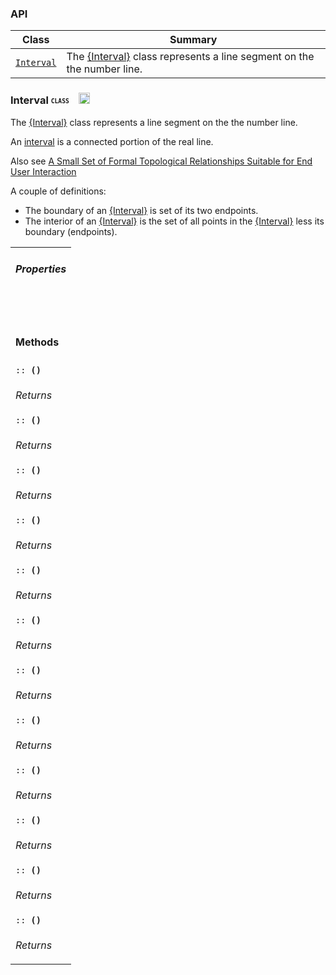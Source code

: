 ### <a name='classes'>API</a>

 Class |  Summary
 ------| ------------
 <code>[Interval](#class-Interval)</code> | The <a href="https://github.com/venkatperi/line-segment-ops/blob/v0.1.0/lib/Interval.coffee#L20">{Interval}</a> class represents a line segment on the   the number line.

<h3> <a name="class-Interval">Interval</a> <b><sub><sup><code>CLASS  </code></sup></sub></b> <a href="#classes"><img src="https://rawgit.com/venkatperi/atomdoc-md/master/assets/octicons/arrow-up.svg" alt="Back to Class List" height= "18px"></a></h3>

<p>The <a href="https://github.com/venkatperi/line-segment-ops/blob/v0.1.0/lib/Interval.coffee#L20">{Interval}</a> class represents a line segment on the
  the number line.</p>
<p>An <a href="http://mathworld.wolfram.com/Interval.html">interval</a>
is a connected portion of the real line.</p>
<p>Also see <a href="http://www.gdmc.nl/oosterom/atti.pdf">A Small Set of Formal Topological Relationships Suitable
  for End User Interaction</a></p>
<p>A couple of definitions:</p>
<ul>
<li>The boundary of an <a href="https://github.com/venkatperi/line-segment-ops/blob/v0.1.0/lib/Interval.coffee#L20">{Interval}</a> is set of its two endpoints.</li>
<li>The interior of an <a href="https://github.com/venkatperi/line-segment-ops/blob/v0.1.0/lib/Interval.coffee#L20">{Interval}</a> is the set of all points
in the <a href="https://github.com/venkatperi/line-segment-ops/blob/v0.1.0/lib/Interval.coffee#L20">{Interval}</a> less its boundary (endpoints).</li>
</ul>


<table width="100%">
<tr><td colspan="2"><h5>Properties</h5></td></tr>

<tr>
  <td><b><code></code></b></td>
  <td width="20%"><code></code></td>
</tr>

<tr><td colspan="2">


</td> </tr>

<tr>
  <td><b><code></code></b></td>
  <td width="20%"><code></code></td>
</tr>

<tr><td colspan="2">


</td> </tr>

<tr>
  <td><b><code></code></b></td>
  <td width="20%"><code></code></td>
</tr>

<tr><td colspan="2">


</td> </tr>

<tr><td colspan="2"></td></tr>
<tr> <td colspan="2"> <h4>Methods</h4> </td> </tr>

<tr>
<td><code>:: <b>(</b><b>)</b></code></td>
<td><code></code></td> </tr>
<tr><td colspan="2">


<em>Returns</em>

</td></tr>

<tr>
<td><code>:: <b>(</b><b>)</b></code></td>
<td><code></code></td> </tr>
<tr><td colspan="2">


<em>Returns</em>

</td></tr>

<tr>
<td><code>:: <b>(</b><b>)</b></code></td>
<td><code></code></td> </tr>
<tr><td colspan="2">


<em>Returns</em>

</td></tr>

<tr>
<td><code>:: <b>(</b><b>)</b></code></td>
<td><code></code></td> </tr>
<tr><td colspan="2">


<em>Returns</em>

</td></tr>

<tr>
<td><code>:: <b>(</b><b>)</b></code></td>
<td><code></code></td> </tr>
<tr><td colspan="2">


<em>Returns</em>

</td></tr>

<tr>
<td><code>:: <b>(</b><b>)</b></code></td>
<td><code></code></td> </tr>
<tr><td colspan="2">


<em>Returns</em>

</td></tr>

<tr>
<td><code>:: <b>(</b><b>)</b></code></td>
<td><code></code></td> </tr>
<tr><td colspan="2">


<em>Returns</em>

</td></tr>

<tr>
<td><code>:: <b>(</b><b>)</b></code></td>
<td><code></code></td> </tr>
<tr><td colspan="2">


<em>Returns</em>

</td></tr>

<tr>
<td><code>:: <b>(</b><b>)</b></code></td>
<td><code></code></td> </tr>
<tr><td colspan="2">


<em>Returns</em>

</td></tr>

<tr>
<td><code>:: <b>(</b><b>)</b></code></td>
<td><code></code></td> </tr>
<tr><td colspan="2">


<em>Returns</em>

</td></tr>

<tr>
<td><code>:: <b>(</b><b>)</b></code></td>
<td><code></code></td> </tr>
<tr><td colspan="2">


<em>Returns</em>

</td></tr>

<tr>
<td><code>:: <b>(</b><b>)</b></code></td>
<td><code></code></td> </tr>
<tr><td colspan="2">


<em>Returns</em>

</td></tr>

</table>






